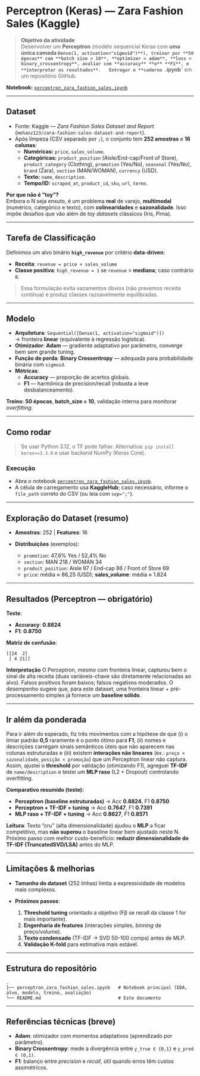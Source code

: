 # Perceptron (Keras) — Zara Fashion Sales (Kaggle)

> **Objetivo da atividade**  
> Desenvolver um **Perceptron** (modelo sequencial Keras com **uma única camada `Dense(1, activation="sigmoid")**), treinar por **50 épocas** com **batch size = 10**, **optimizer = adam**, **loss = binary_crossentropy**, avaliar com **accuracy** **e** **F1**, e **interpretar os resultados**.  
> Entregar o **caderno `.ipynb`** em um repositório GitHub.

**Notebook:** [`perceptron_zara_fashion_sales.ipynb`](./perceptron_zara_fashion_sales.ipynb)

---

## Dataset

- Fonte: Kaggle — *Zara Fashion Sales Dataset and Report* (`mohanz123/zara-fashion-sales-dataset-and-report`).
- Após limpeza (CSV separado por `;`), o conjunto tem **252 amostras** e **16 colunas**:
  - **Numéricas:** `price`, `sales_volume`.
  - **Categóricas:** `product_position` (Aisle/End-cap/Front of Store), `product_category` (Clothing), `promotion` (Yes/No), `seasonal` (Yes/No), `brand` (Zara), `section` (MAN/WOMAN), `currency` (USD).
  - **Texto:** `name`, `description`.
  - **Tempo/ID:** `scraped_at`, `product_id`, `sku`, `url`, `terms`.

**Por que não é “toy”?**  
Embora o N seja enxuto, é um problema **real** de varejo, **multimodal** (numérico, categórico e texto), com **colinearidades** e **sazonalidade**. Isso impõe desafios que vão além de *toy datasets* clássicos (Iris, Pima).

---

## Tarefa de Classificação

Definimos um alvo binário **`high_revenue`** por critério **data-driven**:

- **Receita**: `revenue = price × sales_volume`  
- **Classe positiva**: `high_revenue = 1` se `revenue` > **mediana**; caso contrário `0`.

> Essa formulação evita vazamentos óbvios (não prevemos receita contínua) e produz classes razoavelmente equilibradas.

---

## Modelo

- **Arquitetura**: `Sequential([Dense(1, activation="sigmoid")])`  
  → fronteira **linear** (equivalente à regressão logística).
- **Otimizador**: **Adam** — gradiente adaptativo por parâmetro, converge bem sem grande tuning.
- **Função de perda**: **Binary Crossentropy** — adequada para probabilidade binária com `sigmoid`.
- **Métricas**:
  - **Accuracy** — proporção de acertos globais.
  - **F1** — harmônica de precision/recall (robusta a leve desbalanceamento).

**Treino**: **50 épocas**, **batch_size = 10**, validação interna para monitorar *overfitting*.

---

## Como rodar

> Se usar Python 3.12, o TF pode falhar. Alternativa: `pip install keras>=3.3.0` e usar backend NumPy (Keras Core).

### Execução

* Abra o notebook [`perceptron_zara_fashion_sales.ipynb`](./perceptron_zara_fashion_sales.ipynb).
* A célula de carregamento usa **KaggleHub**; caso necessário, informe o `file_path` correto do CSV (ou leia com `sep=";"`).

---

## Exploração do Dataset (resumo)

* **Amostras**: 252 | **Features**: 16
* **Distribuições** (exemplos):

  * `promotion`: 47,6% Yes / 52,4% No
  * `section`: MAN 218 / WOMAN 34
  * `product_position`: Aisle 97 / End-cap 86 / Front of Store 69
  * `price`: média ≈ 86,25 (USD); **sales\_volume**: média ≈ 1.824

---

## Resultados (Perceptron — obrigatório)

**Teste**:

* **Accuracy**: **0.8824**
* **F1**: **0.8750**

**Matriz de confusão**:

```
[[24  2]
 [ 4 21]]
```

**Interpretação**
O Perceptron, mesmo com fronteira linear, capturou bem o sinal de alta receita (duas variáveis-chave são diretamente relacionadas ao alvo). Falsos positivos foram baixos; falsos negativos moderados. O desempenho sugere que, para este dataset, uma fronteira linear + pré-processamento simples já fornece um **baseline sólido**.

---

## Ir além da ponderada

Para ir além do esperado, fiz três movimentos com a hipótese de que (i) o limiar padrão **0,5** raramente é o ponto ótimo para **F1**, (ii) nomes e descrições carregam sinais semânticos úteis que não aparecem nas colunas estruturadas e (iii) existem **interações não lineares** (ex.: `preço × sazonalidade`, `posição × promoção`) que um Perceptron linear não captura.
Assim, ajustei o **threshold** por validação (otimizando F1), agreguei **TF-IDF** de `name/description` e testei um **MLP raso** (L2 + Dropout) controlando overfitting.

**Comparativo resumido (teste):**

* **Perceptron (baseline estruturadas)** → Acc **0.8824**, F1 **0.8750**
* **Perceptron + TF-IDF + tuning** → Acc **0.7647**, F1 **0.7391**
* **MLP raso + TF-IDF + tuning** → Acc **0.8627**, F1 **0.8571**

**Leitura**: Texto “cru” (alta dimensionalidade) ajudou o **MLP** a ficar competitivo, mas **não superou** o baseline linear bem ajustado neste N. Próximo passo com melhor custo-benefício: **reduzir dimensionalidade do TF-IDF (TruncatedSVD/LSA)** antes do MLP.

---

## Limitações & melhorias

* **Tamanho do dataset** (252 linhas) limita a expressividade de modelos mais complexos.
* **Próximos passos**:

  1. **Threshold tuning** orientado a objetivo (Fβ se recall da classe 1 for mais importante).
  2. **Engenharia de features** (interações simples, *binning* de preço/volume).
  3. **Texto condensado** (TF-IDF → SVD 50–100 comps) antes de MLP.
  4. **Validação K-fold** para estimativa mais estável.

---

## Estrutura do repositório

```
.
├── perceptron_zara_fashion_sales.ipynb   # Notebook principal (EDA, alvo, modelo, treino, avaliação)
└── README.md                             # Este documento
```

---

## Referências técnicas (breve)

* **Adam**: otimizador com momentos adaptativos (aprendizado por parâmetro).
* **Binary Crossentropy**: mede a divergência entre `y_true ∈ {0,1}` e `y_pred ∈ (0,1)`.
* **F1**: balanço entre *precision* e *recall*, útil quando erros têm custos assimétricos.
